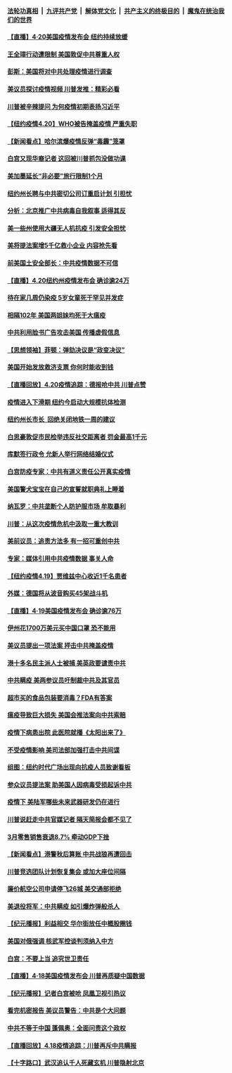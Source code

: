 

####  [法轮功真相](../../../../basic/blob/master/README.md?t=04210631) &nbsp;|&nbsp; [九评共产党](../../../../9ping.md/blob/master/README.md?t=04210631) &nbsp;|&nbsp; [解体党文化](../../../../jtdwh.md/blob/master/README.md?t=04210631)  &nbsp;|&nbsp; [共产主义的终极目的](../../../../gczydzjmd.md/blob/master/README.md?t=04210631) &nbsp;|&nbsp; [魔鬼在统治我们的世界](../../../../mgztzwmdsj.md/blob/master/README.md?t=04210631) 

#### [【直播】4·20美国疫情发布会 纽约持续放缓](../pages/nsc412/n12047171.md?t=04210631) 

#### [王全璋行动遭限制 美国敦促中共尊重人权](../pages/nsc412/n12047311.md?t=04210631) 

#### [彭斯：美国将对中共处理疫情进行调查](../pages/nsc412/n12047321.md?t=04210631) 

#### [美议员探讨疫情视频 川普发推：精彩必看](../pages/nsc412/n12047166.md?t=04210631) 

#### [川普被辛辣提问 为何疫情初期表扬习近平](../pages/nsc412/n12046535.md?t=04210631) 

#### [【纽约疫情4.20】WHO被告掩盖疫情 严重失职](../pages/nsc412/n12046022.md?t=04210631) 

#### [【新闻看点】哈尔滨爆疫情反弹“毒霾”笼罩](../pages/nsc412/n12046783.md?t=04210631) 

#### [白宫又现华裔记者 这回被川普抓包没做功课](../pages/nsc412/n12046981.md?t=04210631) 

#### [美加墨延长“非必要”旅行限制1个月](../pages/nsc412/n12046957.md?t=04210631) 

#### [纽约州长聘与中共密切公司订重启计划 引担忧](../pages/nsc412/n12045244.md?t=04210631) 

#### [分析：北京推广中共病毒自我叙事 适得其反](../pages/nsc412/n12046750.md?t=04210631) 

#### [美一些州使用大疆无人机抗疫 引发安全担忧](../pages/nsc412/n12046863.md?t=04210631) 

#### [美将提法案增5千亿救小企业 内容抢先看](../pages/nsc412/n12046834.md?t=04210631) 

#### [前美国土安全部长：中共疫情数据不可信](../pages/nsc412/n12046768.md?t=04210631) 

#### [【直播】4.20纽约州疫情发布会 确诊逾24万](../pages/nsc412/n12046697.md?t=04210631) 

#### [待在家几周仍染疫 5岁女童死于罕见并发症](../pages/nsc412/n12046618.md?t=04210631) 

#### [相隔102年 美国两姐妹均死于大瘟疫](../pages/nsc412/n12046469.md?t=04210631) 

#### [中共利用脸书广告攻击美国 传播虚假信息](../pages/nsc412/n12040237.md?t=04210631) 

#### [【思想领袖】菲顿：弹劾决议是“政变决议”](../pages/nsc412/n11811398.md?t=04210631) 

#### [美国开始发放救济支票 你何时能收到钱](../pages/nsc412/n12046221.md?t=04210631) 

#### [【直播回放】4.20疫情追踪：德报呛中共 川普点赞](../pages/nsc412/n12046097.md?t=04210631) 

#### [疫情进入下滑期 纽约今启动大规模抗体检测](../pages/nsc412/n12045125.md?t=04210631) 

#### [纽约州长市长 回绝关闭地铁一周的建议](../pages/nsc412/n12045115.md?t=04210631) 

#### [白思豪敦促市民检举违反社交距离者 罚金最高1千元](../pages/nsc412/n12045133.md?t=04210631) 

#### [库默签行政令 允新人举行网络结婚仪式](../pages/nsc412/n12045130.md?t=04210631) 

#### [白宫防疫专家：中共有道义责任公开真实疫情](../pages/nsc412/n12044970.md?t=04210631) 

#### [美国警犬宝宝在自己的宣誓就职典礼上睡着](../pages/nsc412/n12044986.md?t=04210631) 

#### [纳瓦罗：中共垄断个人防护服市场 牟取暴利](../pages/nsc412/n12044883.md?t=04210631) 

#### [川普：从这次疫情危机中汲取一重大教训](../pages/nsc412/n12044887.md?t=04210631) 

#### [美前议员：追责方法多 有一招可重创中共](../pages/nsc412/n12044540.md?t=04210631) 

#### [专家：媒体引用中共疫情数据 事关人命](../pages/nsc412/n12044571.md?t=04210631) 

#### [【纽约疫情4.19】贾维兹中心收近1千名患者](../pages/nsc412/n12043344.md?t=04210631) 

#### [外媒：德国将从波音购买45架战斗机](../pages/nsc412/n12044480.md?t=04210631) 

#### [【直播】4·19美国疫情发布会 确诊逾76万](../pages/nsc412/n12044171.md?t=04210631) 

#### [伊州花1700万美元买中国口罩 恐不能用](../pages/nsc412/n12044363.md?t=04210631) 

#### [美议员提出一项法案 抨击中共掩盖疫情](../pages/nsc412/n12040127.md?t=04210631) 

#### [港十多名民主派人士被捕 美英政要谴责中共](../pages/nsc412/n12043601.md?t=04210631) 

#### [中共瞒疫 美两参议员吁制裁中共及其官员](../pages/nsc412/n12043499.md?t=04210631) 

#### [超市买的食品包装要消毒？FDA有答案](../pages/nsc412/n12042805.md?t=04210631) 

#### [瘟疫导致巨大损失 美国会推法案向中共索赔](../pages/nsc412/n12042718.md?t=04210631) 

#### [疫情下病患出院 此医院就播《太阳出来了》](../pages/nsc412/n12043000.md?t=04210631) 

#### [不受疫情影响 美司法部加强打击中共间谍](../pages/nsc412/n12025974.md?t=04210631) 

#### [组图：纽约时代广场出现向抗疫人员致谢看板](../pages/nsc412/n12041275.md?t=04210631) 

#### [参众议员提法案 助美国人因病毒受损起诉中共](../pages/nsc412/n12042636.md?t=04210631) 

#### [疫情下 美陆军哪些未来武器研发仍在进行](../pages/nsc412/n12035120.md?t=04210631) 

#### [川普说赶走中共官媒记者 隔天简报会都不见了](../pages/nsc412/n12042638.md?t=04210631) 

#### [3月零售销售衰退8.7% 牵动GDP下挫](../pages/nsc412/n12042668.md?t=04210631) 

#### [【新闻看点】港警秋后算账 中共战狼再遭回击](../pages/nsc412/n12042537.md?t=04210631) 

#### [川普竞选团队计划恢复集会 或加大座位间隔](../pages/nsc412/n12042508.md?t=04210631) 

#### [廉价航空公司申请停飞26城 美交通部拒绝](../pages/nsc412/n12042458.md?t=04210631) 

#### [美退役将军：中共瞒疫 如引爆炸弹般杀人](../pages/nsc412/n12042156.md?t=04210631) 

#### [【纪元播报】利益相交 华尔街放任中概股圈钱](../pages/nsc412/n12040614.md?t=04210631) 

#### [美国对俄强调 核武军控谈判须纳入中方](../pages/nsc412/n12042174.md?t=04210631) 

#### [白宫：不要上当 追究世卫责任](../pages/nsc412/n12042069.md?t=04210631) 

#### [【直播】4·18美国疫情发布会 川普再质疑中国数据](../pages/nsc412/n12042309.md?t=04210631) 

#### [【纪元播报】记者白宫被呛 凤凰卫视引热议](../pages/nsc412/n12040561.md?t=04210631) 

#### [看完机密报告 美议员警告：中共是个大问题](../pages/nsc412/n12042140.md?t=04210631) 

#### [中共不等于中国 蓬佩奥：全面问责这个政权](../pages/nsc412/n12042012.md?t=04210631) 

#### [【直播回放】4.18疫情追踪：川普再斥中共瞒报](../pages/nsc412/n12041593.md?t=04210631) 

#### [【十字路口】武汉追认千人死藏玄机 川普隐射北京](../pages/nsc412/n12040802.md?t=04210631) 

